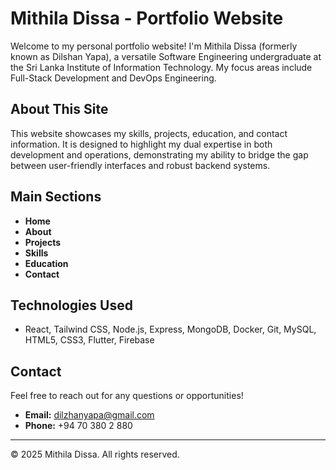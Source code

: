 # Mithila Dissa - Portfolio Website

Welcome to my personal portfolio website! I'm Mithila Dissa (formerly known as Dilshan Yapa), a versatile Software Engineering undergraduate at the Sri Lanka Institute of Information Technology. My focus areas include Full-Stack Development and DevOps Engineering.

## About This Site
This website showcases my skills, projects, education, and contact information. It is designed to highlight my dual expertise in both development and operations, demonstrating my ability to bridge the gap between user-friendly interfaces and robust backend systems.

## Main Sections
- **Home**
- **About**
- **Projects**
- **Skills**
- **Education**
- **Contact**

## Technologies Used
- React, Tailwind CSS, Node.js, Express, MongoDB, Docker, Git, MySQL, HTML5, CSS3, Flutter, Firebase

## Contact
Feel free to reach out for any questions or opportunities!

- **Email:** dilzhanyapa@gmail.com
- **Phone:** +94 70 380 2 880

---
© 2025 Mithila Dissa. All rights reserved. 